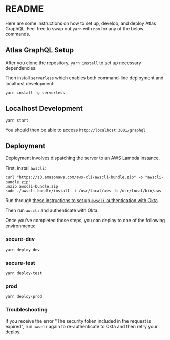 # README

Here are some instructions on how to set up, develop, and deploy Atlas GraphQL. Feel free to swap out `yarn` with `npm` for any of the below commands.

## Atlas GraphQL Setup

After you clone the repository, `yarn install` to set up necessary dependencies.

Then install `serverless` which enables both command-line deployment and localhost development:

```
yarn install -g serverless
```

## Localhost Development

```
yarn start
```

You should then be able to access `http://localhost:3001/graphql`

## Deployment

Deployment involves dispatching the server to an AWS Lambda instance.

First, install `awscli`:

```
curl "https://s3.amazonaws.com/aws-cli/awscli-bundle.zip" -o "awscli-bundle.zip"
unzip awscli-bundle.zip
sudo ./awscli-bundle/install -i /usr/local/aws -b /usr/local/bin/aws
```

Run through [these instructions to set up `awscli` authentication with Okta](https://dialogtech.atlassian.net/wiki/spaces/OPS/pages/180715521/Okta+AWS+Programmatic+Access+Howto).

Then run `awscli` and authenticate with Okta.

Once you've completed those steps, you can deploy to one of the following environments:

### secure-dev

```
yarn deploy-dev
```

### secure-test

```
yarn deploy-test
```

### prod

```
yarn deploy-prod
```

### Troubleshooting

If you receive the error "The security token included in the request is expired", run `awscli` again to re-authenticate to Okta and then retry your deploy.
